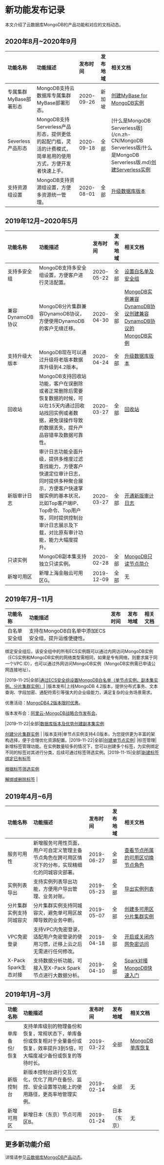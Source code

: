 # 新功能发布记录

本文介绍了云数据库MongoDB的产品功能和对应的文档动态。

## 2020年8月~2020年9月

|功能名称|功能描述|发布时间|发布地域|相关文档|
|:---|:---|:---|:---|:---|
|专属集群MyBase部署形态|MongoDB支持云数据库专属集群MyBase部署形态。|2020-09-26|新加坡|[创建MyBase for MongoDB实例]()|
|Severless产品形态|MongoDB支持Serverless产品形态，提供更低的起配门槛，灵活的计费模式，简单易用的使用方式，方便开发者快速上手。|2020-09-18|全部|[什么是MongoDB Serverless版](/cn.zh-CN/MongoDB Serverless版/什么是MongoDB Serverless版.md)[创建Serverless实例](t1956856.md#) |
|支持资源组设置|MongoDB支持资源组设置，方便多资源统一管理。|2020-08-01|全部|[升级数据库版本](/cn.zh-CN/用户指南/实例管理/数据库升级/升级数据库版本.md)|

## 2019年12月~2020年5月

|功能名称|功能描述|发布时间|发布地域|相关文档|
|:---|:---|:---|:---|:---|
|支持多安全组|MongoDB支持多安全组设置，方便客户进行灵活配置。|2020-05-22|全部|[设置白名单及安全组](/cn.zh-CN/用户指南/数据安全性/设置白名单及安全组.md)|
|兼容DynamoDB协议|MongoDB分片集群兼容DynamoDB协议，方便使用DynamoDB的客户无缝迁移。|2020-04-30|全部|[MongoDB实例兼容DynamoDB协议](/cn.zh-CN/DynamoDB协议兼容/MongoDB实例兼容DynamoDB协议.md)[创建兼容DynamoDB协议的MongoDB实例](t1887092.md#) |
|支持升级大版本|MongoDB现在可以通过升级将老版本数据库升级到4.2版本。|2020-04-24|全部|[升级数据库版本](/cn.zh-CN/用户指南/实例管理/数据库升级/升级数据库版本.md)|
|回收站|MongoDB支持回收站功能，客户在误删除或者正常删除后需要恢复数据的时候，可以在15天内通过回收站找回实例或者数据，避免误操作导致的数据丢失，提升产品容错率及数据可靠性。|2020-03-27|全部|[回收站](/cn.zh-CN/用户指南/实例管理/回收站.md)|
|新版审计日志|审计日志功能全面升级，提供多维度过滤查找能力，方便客户快速定位审计日志，同时提供多种聚合展示，方便客户快速掌握实例的基本状况，比如Top客户端IP、Top命令、Top用户等，同时提供控制台审计日志展示及下载，对比原有审计功能，能力大幅度提升。|2020-03-27|全部|[开通新版审计日志](/cn.zh-CN/用户指南/数据安全性/新版审计日志/开通新版审计日志.md)|
|只读实例|MongoDB副本集支持独立只读实例。|2020-02-28|全部|[MongoDB只读节点简介](/cn.zh-CN/副本集快速入门/MongoDB只读节点简介.md)|
|新增可用区|新增上海金融云可用区G。|2019-12-09|全部|无|

## 2019年7月~11月

|功能名称|功能描述|发布时间|发布地域|相关文档|
|:---|:---|:---|:---|:---|
|白名单安全组|支持在MongoDB白名单中添加ECS安全组，提升运维便捷性。

绑定安全组后，该安全组中的所有ECS实例既可以通过内网访问MongoDB实例（ECS实例和MongoDB实例的网络类型需相同，如果是专有网络，则要求属于同一个VPC ID），也可以通过外网访问MongoDB实例（MongoDB实例需已申请公网连接地址）。

|2019-11-25|全部|[通过ECS安全组设置MongoDB白名单（单节点实例、副本集实例、分片集群实例）](/cn.zh-CN/用户指南/数据安全性/设置白名单及安全组.mdsection_fwu_oit_4dc)|
|版本发布|上线MongoDB 4.2版本，提供分布式事务、文本查询、字段加密、通配符索引等强大的企业级能力，满足复杂的业务场景需求。

优惠活动：[MongoDB4.2版本限时优惠](https://promotion.aliyun.com/ntms/act/mongodb42.html)。

版本发布会：[阿里云-MongoDB战略合作发布会](https://developer.aliyun.com/live/1705)。

|2019-11-22|全部|[数据库版本及优势](/cn.zh-CN/产品简介/版本及存储引擎.md)[创建副本集实例](t6669.md#)

[创建分片集群实例](/cn.zh-CN/分片集群快速入门/创建分片集群实例.md) |
|版本支持|单节点实例支持4.0版本，为您提供更为丰富的架构选择，便于合理优化资源配置。|2019-11-22|全部|[创建单节点实例](/cn.zh-CN/单节点快速入门/创建单节点实例.md)|
|标签管理|新增标签管理功能。在实例数量较多的情况下，您可以创建多个标签，为实例绑定不同的标签对其进行分类，后续可通过标签筛选实例。|2019-11-15|全部|[新建标签](/cn.zh-CN/用户指南/标签管理/新建标签.md)[绑定已有标签](t1842130.md#)

[根据标签筛选实例](/cn.zh-CN/用户指南/标签管理/根据标签筛选实例.md)

[解绑或删除标签](/cn.zh-CN/用户指南/标签管理/解绑或删除标签.md) |

## 2019年4月~6月

|功能名称|功能描述|发布时间|发布地域|相关文档|
|:---|:---|:---|:---|:---|
|服务可用性|新增服务可用性页面，用户可自定义管理主备节点角色在跨可用区情况下的分布，实现精细化的同城容灾部署。|2019-06-27|全部|[查看节点所属的可用区](/cn.zh-CN/用户指南/实例管理/查看节点所属的可用区.md)[切换节点角色](t763338.md#) |
|实例列表导出|支持实例列表导出功能，方便用户导出管理、业务对账。|2019-05-23|全部|[导出实例列表](/cn.zh-CN/用户指南/实例管理/导出实例列表.md)|
|分片集群实例支持同城容灾|分片集群实例支持同城容灾，避免单可用区故障导致的业务中断。|2019-05-07|全部|[创建多可用区分片集群实例](/cn.zh-CN/用户指南/同城容灾解决方案/创建多可用区分片集群实例.md)|
|VPC免密登录|支持VPC内免密登录，适配用户免密登录的使用习惯，迁移上云之后无需进行任何修改。|2019-04-18|全部|[开启或关闭内网免密访问](/cn.zh-CN/用户指南/管理网络连接/开启或关闭内网免密访问.md)|
|X-Pack Spark生态对接|支持数据分析功能，可接入至X-Pack Spark节点进行大数据分析。|2019-04-10|全部|[Spark对接MongoDB快速入门](https://help.aliyun.com/document_detail/109135.html)|

## 2019年1月~3月

|功能名称|功能描述|发布时间|发布地域|相关文档|
|:---|:---|:---|:---|:---|
|单库备份/恢复|支持单库级别的物理备份和恢复，常规状态下，单库备份或恢复相对于全量备份或恢复，效率提升3到5倍，可大幅度减少备份或恢复的等待时长。|2019-03-22|全部|[MongoDB单库恢复](/cn.zh-CN/用户指南/数据恢复/MongoDB单库恢复.md)|
|新版控制台|新版本控制台进行交互优化，优化了用户在备份、监控、安全设置等功能上的使用路径，更高率地管理实例。|2019-02-14|全部|无|
|新增可用区|新增日本（东京）节点可用区B。|2019-01-24|日本（东京）|无|

## 更多新功能介绍

详情请参见[云数据库MongoDB产品动态](https://www.aliyun.com/product/new?&category=6&product=37)。

